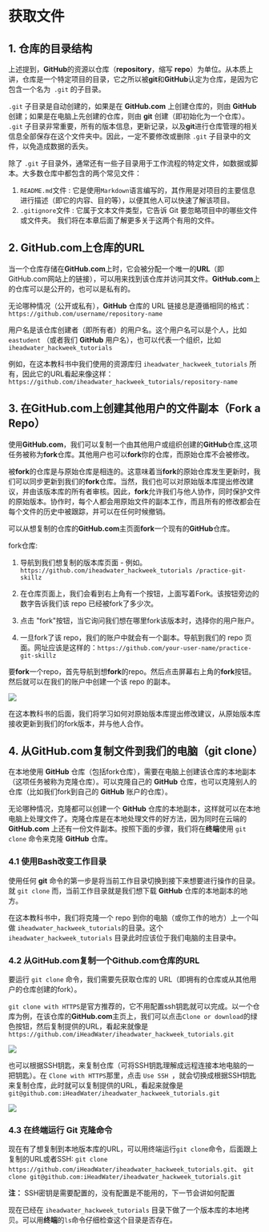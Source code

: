 # 获取文件

## 1. 仓库的目录结构

上述提到，**GitHub**的资源以仓库（**repository**，缩写 **repo**）为单位。从本质上讲，仓库是一个特定项目的目录，它之所以被**git**和**GitHub**认定为仓库，是因为它包含一个名为` .git` 的子目录。

`.git` 子目录是自动创建的，如果是在 **GitHub.com** 上创建仓库的，则由 **GitHub** 创建；如果是在电脑上先创建的仓库，则由 **git** 创建（即初始化为一个仓库）。 `.git` 子目录非常重要，所有的版本信息，更新记录，以及**git**进行仓库管理的相关信息全部保存在这个文件夹中。因此，一定不要修改或删除 `.git` 子目录中的文件，以免造成数据的丢失。

除了 `.git` 子目录外，通常还有一些子目录用于工作流程的特定文件，如数据或脚本。大多数仓库中都包含的两个常见文件：

1. `README.md`文件  : 它是使用`Markdown`语言编写的，其作用是对项目的主要信息进行描述（即它的内容、目的等），以便其他人可以快速了解该项目。
2. `.gitignore`文件 : 它属于文本文件类型，它告诉 Git 要忽略项目中的哪些文件或文件夹。 我们将在本章后面了解更多关于这两个有用的文件。

## 2. GitHub.com上仓库的URL

当一个仓库存储在**GitHub.com**上时，它会被分配一个唯一的**URL**（即GitHub.com网站上的链接），可以用来找到该仓库并访问其文件。**GitHub.com**上的仓库可以是公开的，也可以是私有的。

无论哪种情况（公开或私有），**GitHub** 仓库的 URL 链接总是遵循相同的格式：`https://github.com/username/repository-name`

用户名是该仓库创建者（即所有者）的用户名。这个用户名可以是个人，比如 `eastudent` （或者我们 **GitHub** 用户名），也可以代表一个组织，比如 `iheadwater_hackweek_tutorials`

例如，在这本教科书中我们使用的资源库归 `iheadwater_hackweek_tutorials` 所有，因此它的URL看起来像这样：`https://github.com/iheadwater_hackweek_tutorials/repository-name`

## 3. 在GitHub.com上创建其他用户的文件副本（Fork a Repo）

使用**GitHub.com**，我们可以复制一个由其他用户或组织创建的**GitHub**仓库,这项任务被称为**fork**仓库。其他用户也可以**fork**你的仓库，而原始仓库不会被修改。

被**fork**的仓库是与原始仓库是相连的。这意味着当**fork**的原始仓库发生更新时，我们可以同步更新到我们的**fork**仓库。当然，我们也可以对原始版本库提出修改建议，并由该版本库的所有者审核。因此，**fork**允许我们与他人协作，同时保护文件的原始版本。协作时，每个人都会用原始文件的副本工作，而且所有的修改都会在每个文件的历史中被跟踪，并可以在任何时候撤销。

可以从想复制的仓库的**GitHub.com**主页面**fork**一个现有的**GitHub**仓库。

fork仓库:

1. 导航到我们想复制的版本库页面 - 例如。
`https://github.com/iheadwater_hackweek_tutorials
/practice-git-skillz`

2. 在仓库页面上，我们会看到右上角有一个按钮，上面写着Fork。该按钮旁边的数字告诉我们该 repo 已经被fork了多少次。
3. 点击 "fork"按钮，当它询问我们想在哪里fork该版本时，选择你的用户账户。
4. 一旦fork了该 repo，我们的账户中就会有一个副本。导航到我们的 repo 页面。网址应该是这样的：`https://github.com/your-user-name/practice-git-skillz`

要**fork**一个repo，首先导航到想**fork**的repo。然后点击屏幕右上角的**fork**按钮。然后就可以在我们的账户中创建一个该 repo 的副本。

![](../../../img/fork.jpg)

在这本教科书的后面，我们将学习如何对原始版本库提出修改建议，从原始版本库接收更新到我们的fork版本，并与他人合作。

## 4. 从GitHub.com复制文件到我们的电脑（git clone）

在本地使用 **GitHub** 仓库（包括fork仓库），需要在电脑上创建该仓库的本地副本（这项任务被称为克隆仓库）。可以克隆自己的 **GitHub** 仓库，也可以克隆别人的仓库（比如我们fork到自己的 **GitHub** 账户的仓库）。

无论哪种情况，克隆都可以创建一个 **GitHub** 仓库的本地副本，这样就可以在本地电脑上处理文件了。克隆仓库是在本地处理文件的好方法，因为同时在云端的 **GitHub.com** 上还有一份文件副本。按照下面的步骤，我们将在**终端**使用 `git clone` 命令来克隆 **GitHub** 仓库。

### 4.1 使用Bash改变工作目录

使用任何 **git** 命令的第一步是将当前工作目录切换到接下来想要进行操作的目录。就 `git clone` 而，当前工作目录就是我们想下载 **GitHub** 仓库的本地副本的地方。

在这本教科书中，我们将克隆一个 repo 到你的电脑（或你工作的地方）上一个叫做 `iheadwater_hackweek_tutorials`的目录。这个 `iheadwater_hackweek_tutorials` 目录此时应该位于我们电脑的主目录中。

### 4.2 从GitHub.com复制一个Github.com仓库的URL

要运行 `git clone` 命令，我们需要先获取仓库的 URL（即拥有的仓库或从其他用户的仓库创建的fork）。

`git clone with HTTPS`是官方推荐的，它不用配置ssh钥匙就可以完成。以一个仓库为例，在该仓库的**GitHub.com**主页上，我们可以点击`Clone or download`的绿色按钮，然后复制提供的URL，看起来就像是
`https://github.com/iHeadWater/iheadwater_hackweek_tutorials.git`

![](../../../img/https.jpg)

也可以根据SSH钥匙，来复制仓库（可将SSH钥匙理解成远程连接本地电脑的一把钥匙）。在 `Clone with HTTPS`那里，点击 `Use SSH `，就会切换成根据SSH钥匙来复制仓库，此时就可以复制提供的URL，看起来就像是
`git@github.com:iHeadWater/iheadwater_hackweek_tutorials.git`

![](../../../img/ssh.jpg)

### 4.3 在终端运行 Git 克隆命令

现在有了想复制到本地版本库的URL，可以用终端运行`git clone`命令，后面跟上复制的URL或者SSH:
`git clone https://github.com/iHeadWater/iheadwater_hackweek_tutorials.git`、
`git clone git@github.com:iHeadWater/iheadwater_hackweek_tutorials.git`

**注：** SSH密钥是需要配置的，没有配置是不能用的，下一节会讲如何配置

现在已经在 `iheadwater_hackweek_tutorials` 目录下做了一个版本库的本地拷贝。可以用**终端**的`ls`命令仔细检查这个目录是否存在。